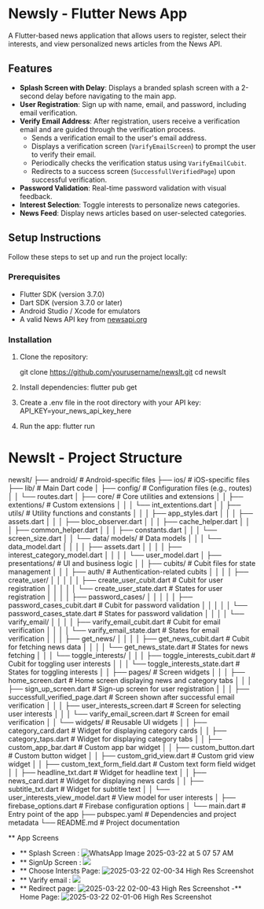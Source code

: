 # Newsly - Flutter News App

A Flutter-based news application that allows users to register, select their interests, and view personalized news articles from the News API.

## Features

- **Splash Screen with Delay**: Displays a branded splash screen with a 2-second delay before navigating to the main app.
- **User Registration**: Sign up with name, email, and password, including email verification.
- **Verify Email Address**: After registration, users receive a verification email and are guided through the verification process.
  - Sends a verification email to the user's email address.
  - Displays a verification screen (`VarifyEmailScreen`) to prompt the user to verify their email.
  - Periodically checks the verification status using `VarifyEmailCubit`.
  - Redirects to a success screen (`SuccessfullVerifiedPage`) upon successful verification.
- **Password Validation**: Real-time password validation with visual feedback.
- **Interest Selection**: Toggle interests to personalize news categories.
- **News Feed**: Display news articles based on user-selected categories.

## Setup Instructions

Follow these steps to set up and run the project locally:

### Prerequisites

- Flutter SDK (version 3.7.0)
- Dart SDK (version 3.7.0 or later)
- Android Studio / Xcode for emulators
- A valid News API key from [newsapi.org](https://newsapi.org)

### Installation

1. Clone the repository:
  
   git clone https://github.com/yourusername/newslt.git
   cd newslt
2. Install dependencies:
    flutter pub get
3. Create a .env file in the root directory with your API key:
  API_KEY=your_news_api_key_here

4. Run the app:
  flutter run

# Newslt - Project Structure
newslt/
├── android/                  # Android-specific files
├── ios/                      # iOS-specific files
├── lib/                      # Main Dart code
│   ├── config/               # Configuration files (e.g., routes)
│   │   └── routes.dart
│   ├── core/                 # Core utilities and extensions
│   │   ├── extentions/       # Custom extensions
│   │   │   └── int_extentions.dart
│   │   ├── utils/            # Utility functions and constants
│   │   │   ├── app_styles.dart
│   │   │   ├── assets.dart
│   │   │   ├── bloc_observer.dart
│   │   │   ├── cache_helper.dart
│   │   │   ├── common_helper.dart
│   │   │   ├── constants.dart
│   │   │   └── screen_size.dart
│   │   └── data/ models/           # Data models
│   │   │    └── data_model.dart
│   │   │   │   ├── assets.dart
│   │   │   │   ├── interest_category_model.dart
│   │   │   │   └── user_model.dart
│   ├── presentations/        # UI and business logic
│   │   ├── cubits/           # Cubit files for state management
│   │   │   ├── auth/         # Authentication-related cubits
│   │   │   │   ├── create_user/
│   │   │   │   │   ├── create_user_cubit.dart  # Cubit for user registration
│   │   │   │   │   └── create_user_state.dart  # States for user registration
│   │   │   │   ├── password_cases/
│   │   │   │   │   ├── password_cases_cubit.dart  # Cubit for password validation
│   │   │   │   │   └── password_cases_state.dart  # States for password validation
│   │   │   │   └── varify_email/
│   │   │   │       ├── varify_email_cubit.dart  # Cubit for email verification
│   │   │   │       └── varify_email_state.dart  # States for email verification
│   │   │   ├── get_news/
│   │   │   │   ├── get_news_cubit.dart  # Cubit for fetching news data
│   │   │   │   └── get_news_state.dart  # States for news fetching
│   │   │   └── toggle_interests/
│   │   │       ├── toggle_interests_cubit.dart  # Cubit for toggling user interests
│   │   │       └── toggle_interests_state.dart  # States for toggling interests
│   │   ├── pages/            # Screen widgets
│   │   │   ├── home_screen.dart  # Home screen displaying news and category tabs
│   │   │   ├── sign_up_screen.dart  # Sign-up screen for user registration
│   │   │   ├── successfull_verified_page.dart  # Screen shown after successful email verification
│   │   │   ├── user_interests_screen.dart  # Screen for selecting user interests
│   │   │   └── varify_email_screen.dart  # Screen for email verification
│   │   └── widgets/          # Reusable UI widgets
│   │       ├── category_card.dart  # Widget for displaying category cards
│   │       ├── category_taps.dart  # Widget for displaying category tabs
│   │       ├── custom_app_bar.dart  # Custom app bar widget
│   │       ├── custom_button.dart  # Custom button widget
│   │       ├── custom_grid_view.dart  # Custom grid view widget
│   │       ├── custom_text_form_field.dart  # Custom text form field widget
│   │       ├── headline_txt.dart  # Widget for headline text
│   │       ├── news_card.dart  # Widget for displaying news cards
│   │       ├── subtitle_txt.dart  # Widget for subtitle text
│   │       └── user_interests_view_model.dart  # View model for user interests
│   ├── firebase_options.dart  # Firebase configuration options
│   └── main.dart             # Entry point of the app
├── pubspec.yaml              # Dependencies and project metadata
└── README.md                 # Project documentation

** App Screens
- ** Splash Screen : ![WhatsApp Image 2025-03-22 at 5 07 57 AM](https://github.com/user-attachments/assets/b4654a71-9a29-49e5-a50e-cd40a7f8818c)
- ** SignUp Screen : ![](https://github.com/user-attachments/assets/131ad2aa-26e3-4c97-8623-244135035de2)
- ** Choose Intersts Page: ![2025-03-22 02-00-34 High Res Screenshot](https://github.com/user-attachments/assets/3d122ad9-3ef6-4035-9a04-f12349a174ff)
- ** Varify email : ![](https://github.com/user-attachments/assets/c4049fe5-aaf8-4179-81f4-e4c4a7a1aa46)
- ** Redirect page: ![2025-03-22 02-00-43 High Res Screenshot](https://github.com/user-attachments/assets/cf76d0af-6929-4ad5-8e78-64fb1d29d467)
-** Home Page: ![2025-03-22 02-01-06 High Res Screenshot](https://github.com/user-attachments/assets/0cdead8c-d570-483f-9abc-66d655b19d74)


